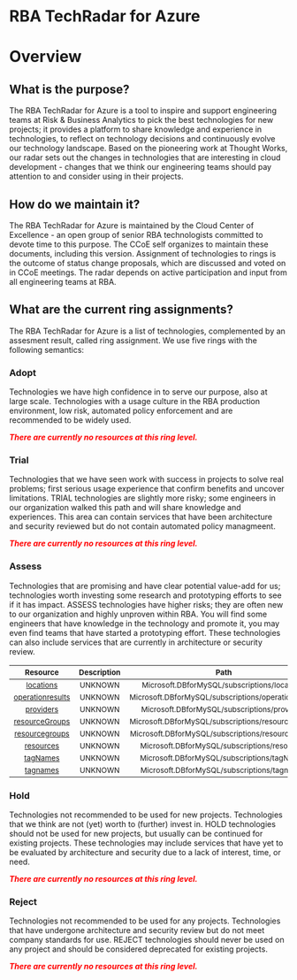 
RBA TechRadar for Azure
=======================

# Overview

## What is the purpose?


The RBA TechRadar for Azure is a tool to inspire and support engineering teams at Risk & Business Analytics to pick the best technologies for new projects; it provides a platform to share knowledge and experience in technologies, to reflect on technology decisions and continuously evolve our technology landscape.  Based on the pioneering work at Thought Works, our radar sets out the changes in technologies that are interesting in cloud development - changes that we think our engineering teams should pay attention to and consider using in their projects.
## How do we maintain it?


The RBA TechRadar for Azure is maintained by the Cloud Center of Excellence - an open group of senior RBA technologists committed to devote time to this purpose.  The CCoE self organizes to maintain these documents, including this version.  Assignment of technologies to rings is the outcome of status change proposals, which are discussed and voted on in CCoE meetings.  The radar depends on active participation and input from all engineering teams at RBA.
## What are the current ring assignments?


The RBA TechRadar for Azure is a list of technologies, complemented by an assesment result, called ring assignment.  We use five rings with the following semantics:
### Adopt


Technologies we have high confidence in to serve our purpose, also at large scale.  Technologies with a usage culture in the RBA production environment, low risk, automated policy enforcement and are recommended to be widely used.  
  
***<font color="red"> There are currently no resources at this ring level. </font>***
### Trial


Technologies that we have seen work with success in projects to solve real problems;  first serious usage experience that confirm benefits and uncover limitations.  TRIAL technologies are slightly more risky; some engineers in our organization walked this path and will share knowledge and experiences.  This area can contain services that have been architecture and security reviewed but do not contain automated policy managmeent.  
  
***<font color="red"> There are currently no resources at this ring level. </font>***
### Assess


Technologies that are promising and have clear potential value-add for us; technologies worth investing some research and prototyping efforts to see if it has impact.  ASSESS technologies have higher risks;  they are often new to our organization and highly unproven within RBA.  You will find some engineers that have knowledge in the technology and promote it, you may even find teams that have started a prototyping effort.  These technologies can also include services that are currently in architecture or security review.  

|<sub>Resource</sub>|<sub>Description</sub>|<sub>Path</sub>|<sub>Status</sub>|
| :---: | :---: | :---: | :---: |
|<sub>[locations](https://github.com/openrba/python-azure-techradar/tree/master/Microsoft.DBforMySQL/subscriptions/locations)</sub>|<sub>UNKNOWN</sub>|<sub>Microsoft.DBforMySQL/subscriptions/locations</sub>|<sub>ASSESS</sub>|
|<sub>[operationresults](https://github.com/openrba/python-azure-techradar/tree/master/Microsoft.DBforMySQL/subscriptions/operationresults)</sub>|<sub>UNKNOWN</sub>|<sub>Microsoft.DBforMySQL/subscriptions/operationresults</sub>|<sub>ASSESS</sub>|
|<sub>[providers](https://github.com/openrba/python-azure-techradar/tree/master/Microsoft.DBforMySQL/subscriptions/providers)</sub>|<sub>UNKNOWN</sub>|<sub>Microsoft.DBforMySQL/subscriptions/providers</sub>|<sub>ASSESS</sub>|
|<sub>[resourceGroups](https://github.com/openrba/python-azure-techradar/tree/master/Microsoft.DBforMySQL/subscriptions/resourceGroups)</sub>|<sub>UNKNOWN</sub>|<sub>Microsoft.DBforMySQL/subscriptions/resourceGroups</sub>|<sub>ASSESS</sub>|
|<sub>[resourcegroups](https://github.com/openrba/python-azure-techradar/tree/master/Microsoft.DBforMySQL/subscriptions/resourcegroups)</sub>|<sub>UNKNOWN</sub>|<sub>Microsoft.DBforMySQL/subscriptions/resourcegroups</sub>|<sub>ASSESS</sub>|
|<sub>[resources](https://github.com/openrba/python-azure-techradar/tree/master/Microsoft.DBforMySQL/subscriptions/resources)</sub>|<sub>UNKNOWN</sub>|<sub>Microsoft.DBforMySQL/subscriptions/resources</sub>|<sub>ASSESS</sub>|
|<sub>[tagNames](https://github.com/openrba/python-azure-techradar/tree/master/Microsoft.DBforMySQL/subscriptions/tagNames)</sub>|<sub>UNKNOWN</sub>|<sub>Microsoft.DBforMySQL/subscriptions/tagNames</sub>|<sub>ASSESS</sub>|
|<sub>[tagnames](https://github.com/openrba/python-azure-techradar/tree/master/Microsoft.DBforMySQL/subscriptions/tagnames)</sub>|<sub>UNKNOWN</sub>|<sub>Microsoft.DBforMySQL/subscriptions/tagnames</sub>|<sub>ASSESS</sub>|

### Hold


Technologies not recommended to be used for new projects. Technologies that we think are not (yet) worth to (further) invest in.  HOLD technologies should not be used for new projects, but usually can be continued for existing projects.  These technologies may include services that have yet to be evaluated by architecture and security due to a lack of interest, time, or need.  
  
***<font color="red"> There are currently no resources at this ring level. </font>***
### Reject


Technologies not recommended to be used for any projects. Technologies that have undergone architecture and security review but do not meet company standards for use.  REJECT technologies should never be used on any project and should be considered deprecated for existing projects.  
  
***<font color="red"> There are currently no resources at this ring level. </font>***